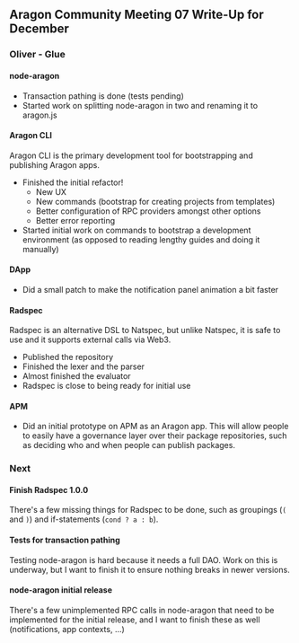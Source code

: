 ## Aragon Community Meeting 07 Write-Up for December

### Oliver - Glue

#### node-aragon

- Transaction pathing is done (tests pending)
- Started work on splitting node-aragon in two and renaming it to aragon.js

#### Aragon CLI

Aragon CLI is the primary development tool for bootstrapping and publishing Aragon apps.

- Finished the initial refactor!
  - New UX
  - New commands (bootstrap for creating projects from templates)
  - Better configuration of RPC providers amongst other options
  - Better error reporting
- Started initial work on commands to bootstrap a development environment (as opposed to reading lengthy guides and doing it manually)

#### DApp

- Did a small patch to make the notification panel animation a bit faster

#### Radspec

Radspec is an alternative DSL to Natspec, but unlike Natspec, it is safe to use and it supports external calls via Web3.

- Published the repository
- Finished the lexer and the parser
- Almost finished the evaluator
- Radspec is close to being ready for initial use

#### APM

- Did an initial prototype on APM as an Aragon app. This will allow people to easily have a governance layer over their package repositories, such as deciding who and when people can publish packages.

### Next

#### Finish Radspec 1.0.0

There's a few missing things for Radspec to be done, such as groupings (`(` and `)`) and if-statements (`cond ? a : b`).


#### Tests for transaction pathing

Testing node-aragon is hard because it needs a full DAO. Work on this is underway, but I want to finish it to ensure nothing breaks in newer versions.

#### node-aragon initial release

There's a few unimplemented RPC calls in node-aragon that need to be implemented for the initial release, and I want to finish these as well (notifications, app contexts, ...)
